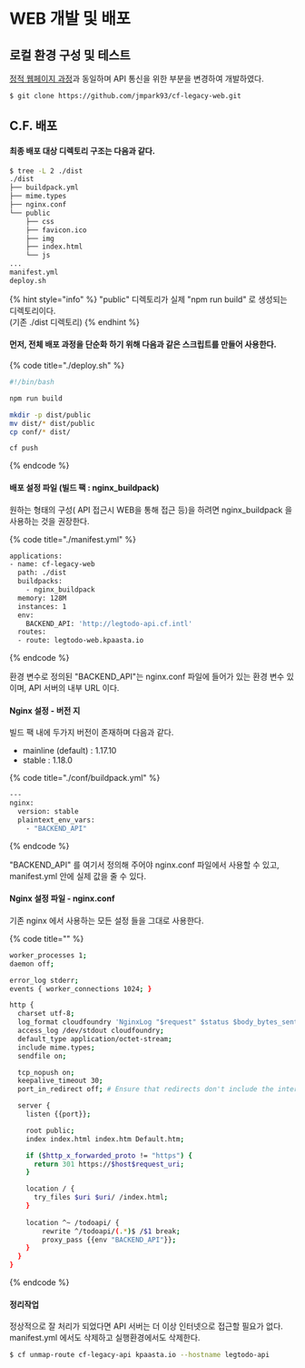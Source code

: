 # WEB 개발 및 배포

## 로컬 환경 구성 및 테스트 

[정적 웹페이지 과정](../static/)과 동일하며 API 통신을 위한 부분을 변경하여 개발하였다. 

```
$ git clone https://github.com/jmpark93/cf-legacy-web.git
```

## C.F. 배포 

#### 최종 배포 대상 디렉토리 구조는 다음과 같다. 

```bash
$ tree -L 2 ./dist 
./dist
├── buildpack.yml
├── mime.types
├── nginx.conf
└── public
    ├── css
    ├── favicon.ico
    ├── img
    ├── index.html
    └── js
...
manifest.yml    
deploy.sh
```

{% hint style="info" %}
"public" 디렉토리가 실제 "npm run build" 로 생성되는 디렉토리이다.   
\(기존 ./dist 디렉토리\)
{% endhint %}

#### 먼저, 전체 배포 과정을 단순화 하기 위해 다음과 같은 스크립트를 만들어 사용한다. 

{% code title="./deploy.sh" %}
```bash
#!/bin/bash

npm run build

mkdir -p dist/public
mv dist/* dist/public 
cp conf/* dist/

cf push
```
{% endcode %}

#### 배포 설정 파일 \(빌드 팩 : nginx\_buildpack\)

원하는 형태의 구성\( API 접근시 WEB을 통해 접근 등\)을 하려면 nginx\_buildpack 을 사용하는 것을 권장한다.  

{% code title="./manifest.yml" %}
```bash
applications:
- name: cf-legacy-web
  path: ./dist
  buildpacks: 
    - nginx_buildpack
  memory: 128M
  instances: 1
  env:
    BACKEND_API: 'http://legtodo-api.cf.intl'
  routes:
  - route: legtodo-web.kpaasta.io
```
{% endcode %}

환경 변수로 정의된 "BACKEND\_API"는 nginx.conf 파일에 들어가 있는 환경 변수 있이며, API 서버의 내부 URL 이다. 

#### Nginx 설정 - 버전 지

빌드 팩 내에 두가지 버전이 존재하며 다음과 같다.

* mainline \(default\) : 1.17.10
* stable : 1.18.0

{% code title="./conf/buildpack.yml" %}
```bash
---
nginx:
  version: stable
  plaintext_env_vars:
    - "BACKEND_API"
```
{% endcode %}

"BACKEND\_API" 를 여기서 정의해 주어야 nginx.conf 파일에서 사용할 수 있고, manifest.yml 안에 실제 값을 줄 수 있다. 

#### Nginx 설정 파일 - nginx.conf

기존 nginx 에서 사용하는 모든 설정 들을 그대로 사용한다. 

{% code title="" %}
```bash
worker_processes 1;
daemon off;

error_log stderr;
events { worker_connections 1024; }

http {
  charset utf-8;
  log_format cloudfoundry 'NginxLog "$request" $status $body_bytes_sent';
  access_log /dev/stdout cloudfoundry;
  default_type application/octet-stream;
  include mime.types;
  sendfile on;

  tcp_nopush on;
  keepalive_timeout 30;
  port_in_redirect off; # Ensure that redirects don't include the internal container PORT - 8080

  server {
    listen {{port}};

    root public;
    index index.html index.htm Default.htm;

    if ($http_x_forwarded_proto != "https") {
      return 301 https://$host$request_uri;
    }

    location / {      
      try_files $uri $uri/ /index.html;
    }
    
    location ^~ /todoapi/ {
        rewrite ^/todoapi/(.*)$ /$1 break;
        proxy_pass {{env "BACKEND_API"}};
    }
  }
}
```
{% endcode %}

#### 정리작업

정상적으로 잘 처리가 되었다면 API 서버는 더 이상 인터넷으로 접근할 필요가 없다. manifest.yml 에서도 삭제하고 실행환경에서도 삭제한다. 

```bash
$ cf unmap-route cf-legacy-api kpaasta.io --hostname legtodo-api 
```




